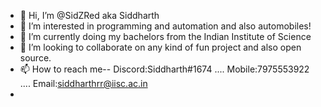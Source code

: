 - 👋 Hi, I’m @SidZRed aka Siddharth  
- 👀 I’m interested in programming and automation and also automobiles!
- 🌱 I’m currently doing my bachelors from the Indian Institute of Science
- 💞️ I’m looking to collaborate on any kind of fun project and also open source.
- 📫 How to reach me-- Discord:Siddharth#1674 .... Mobile:7975553922 .... Email:siddharthrr@iisc.ac.in
- 

<!---
SidZRed/SidZRed is a ✨ special ✨ repository because its `README.md` (this file) appears on your GitHub profile.
You can click the Preview link to take a look at your changes.
--->
